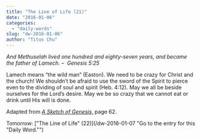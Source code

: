 ```yaml
---
title: "The Line of Life (21)"
date: "2016-01-06"
categories: 
  - "daily-words"
slug: "dw-2016-01-06"
author: "Titus Chu"
---
```


_And Methuselah lived one hundred and eighty-seven years, and became the father of Lamech._ _–  Genesis 5:25_

Lamech means “the wild man” (Easton). We need to be crazy for Christ and the church! We shouldn’t be afraid to use the sword of the Spirit to pierce even to the dividing of soul and spirit (Heb. 4:12). May we all be beside ourselves for the Lord’s desire. May we be so crazy that we cannot eat or drink until His will is done.

Adapted from _[A Sketch of Genesis,](/book-gen-sketch/ "Go to the listing for this book.")_ page 62.

Tomorrow: ["The Line of Life" (22)](/dw-2016-01-07 "Go to the entry for this "Daily Word."")

